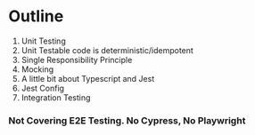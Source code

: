 # Outline

1. Unit Testing
2. Unit Testable code is deterministic/idempotent
3. Single Responsibility Principle
4. Mocking
5. A little bit about Typescript and Jest
6. Jest Config
7. Integration Testing

### Not Covering E2E Testing.  No Cypress, No Playwright